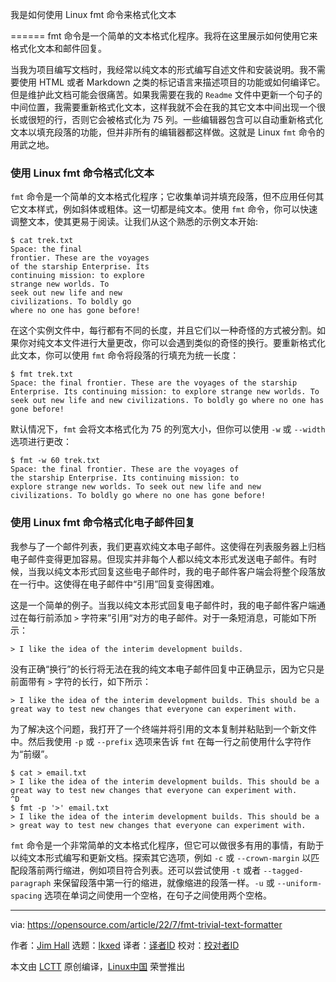 [#]: subject: "How I use the Linux fmt command to format text"
[#]: via: "https://opensource.com/article/22/7/fmt-trivial-text-formatter"
[#]: author: "Jim Hall https://opensource.com/users/jim-hall"
[#]: collector: "lkxed"
[#]: translator: "perfiffer"
[#]: reviewer: " "
[#]: publisher: " "
[#]: url: " "

我是如何使用 Linux fmt 命令来格式化文本

======
fmt 命令是一个简单的文本格式化程序。我将在这里展示如何使用它来格式化文本和邮件回复。

当我为项目编写文档时，我经常以纯文本的形式编写自述文件和安装说明。我不需要使用 HTML 或者 Markdown 之类的标记语言来描述项目的功能或如何编译它。但是维护此文档可能会很痛苦。如果我需要在我的 `Readme` 文件中更新一个句子的中间位置，我需要重新格式化文本，这样我就不会在我的其它文本中间出现一个很长或很短的行，否则它会被格式化为 75 列。一些编辑器包含可以自动重新格式化文本以填充段落的功能，但并非所有的编辑器都这样做。这就是 Linux `fmt` 命令的用武之地。

### 使用 Linux fmt 命令格式化文本

`fmt` 命令是一个简单的文本格式化程序；它收集单词并填充段落，但不应用任何其它文本样式，例如斜体或粗体。这一切都是纯文本。使用 `fmt` 命令，你可以快速调整文本，使其更易于阅读。让我们从这个熟悉的示例文本开始:

```
$ cat trek.txt 
Space: the final
frontier. These are the voyages
of the starship Enterprise. Its
continuing mission: to explore
strange new worlds. To
seek out new life and new
civilizations. To boldly go
where no one has gone before!
```

在这个实例文件中，每行都有不同的长度，并且它们以一种奇怪的方式被分割。如果你对纯文本文件进行大量更改，你可以会遇到类似的奇怪的换行。要重新格式化此文本，你可以使用 `fmt` 命令将段落的行填充为统一长度：


```
$ fmt trek.txt 
Space: the final frontier. These are the voyages of the starship
Enterprise. Its continuing mission: to explore strange new worlds. To
seek out new life and new civilizations. To boldly go where no one has
gone before!
```

默认情况下，`fmt` 会将文本格式化为 75 的列宽大小，但你可以使用 `-w` 或 `--width` 选项进行更改：

```
$ fmt -w 60 trek.txt 
Space: the final frontier. These are the voyages of
the starship Enterprise. Its continuing mission: to
explore strange new worlds. To seek out new life and new
civilizations. To boldly go where no one has gone before!
```

### 使用 Linux fmt 命令格式化电子邮件回复

我参与了一个邮件列表，我们更喜欢纯文本电子邮件。这使得在列表服务器上归档电子邮件变得更加容易。但现实并非每个人都以纯文本形式发送电子邮件。有时候，当我以纯文本形式回复这些电子邮件时，我的电子邮件客户端会将整个段落放在一行中。这使得在电子邮件中“引用”回复变得困难。

这是一个简单的例子。当我以纯文本形式回复电子邮件时，我的电子邮件客户端通过在每行前添加 `>` 字符来”引用“对方的电子邮件。对于一条短消息，可能如下所示：

```
> I like the idea of the interim development builds.
```

没有正确“换行”的长行将无法在我的纯文本电子邮件回复中正确显示，因为它只是前面带有 `>` 字符的长行，如下所示：

```
> I like the idea of the interim development builds. This should be a great way to test new changes that everyone can experiment with.
```

为了解决这个问题，我打开了一个终端并将引用的文本复制并粘贴到一个新文件中。然后我使用 `-p` 或 `--prefix` 选项来告诉 `fmt` 在每一行之前使用什么字符作为“前缀”。

```
$ cat > email.txt
> I like the idea of the interim development builds. This should be a great way to test new changes that everyone can experiment with.
^D
$ fmt -p '>' email.txt
> I like the idea of the interim development builds. This should be a
> great way to test new changes that everyone can experiment with.
```

`fmt` 命令是一个非常简单的文本格式化程序，但它可以做很多有用的事情，有助于以纯文本形式编写和更新文档。探索其它选项，例如 `-c` 或 `--crown-margin` 以匹配段落前两行缩进，例如项目符合列表。还可以尝试使用 `-t` 或者 `--tagged-paragraph` 来保留段落中第一行的缩进，就像缩进的段落一样。`-u` 或 `--uniform-spacing` 选项在单词之间使用一个空格，在句子之间使用两个空格。

--------------------------------------------------------------------------------

via: https://opensource.com/article/22/7/fmt-trivial-text-formatter

作者：[Jim Hall][a]
选题：[lkxed][b]
译者：[译者ID](https://github.com/perfiffer)
校对：[校对者ID](https://github.com/校对者ID)

本文由 [LCTT](https://github.com/LCTT/TranslateProject) 原创编译，[Linux中国](https://linux.cn/) 荣誉推出

[a]: https://opensource.com/users/jim-hall
[b]: https://github.com/lkxed
[1]: https://opensource.com/sites/default/files/lead-images/osdc-docdish-typewriterkeys-3-series.png

